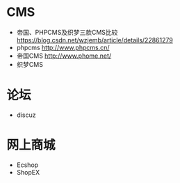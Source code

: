 # CMS

- 帝国、PHPCMS及织梦三款CMS比较 https://blog.csdn.net/wzjemb/article/details/22861279
- phpcms http://www.phpcms.cn/
- 帝国CMS http://www.phome.net/
- 织梦CMS 

# 论坛

- discuz

# 网上商城

- Ecshop
- ShopEX